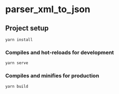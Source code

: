 # parser_xml_to_json

## Project setup
```
yarn install
```

### Compiles and hot-reloads for development
```
yarn serve
```

### Compiles and minifies for production
```
yarn build
```
